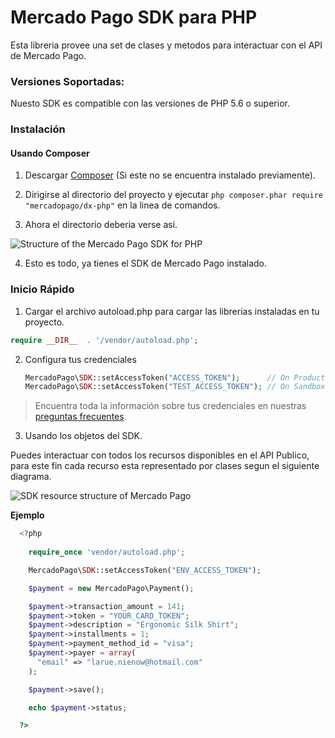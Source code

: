 # Mercado Pago SDK para PHP

Esta libreria provee una set de clases y metodos para interactuar con el API de Mercado Pago.

### Versiones Soportadas:

Nuesto SDK es compatible con las versiones de PHP 5.6 o superior.

### Instalación 

#### Usando Composer

1) Descargar [Composer](https://getcomposer.org/download/) (Si este no se encuentra instalado previamente).

2) Dirigirse al directorio del proyecto y ejecutar `php composer.phar require "mercadopago/dx-php"` en la linea de comandos.

3) Ahora el directorio deberia verse asi.

![Structure of the Mercado Pago SDK for PHP](https://user-images.githubusercontent.com/864790/34394635-44f7745a-eb39-11e7-981d-77cf759cf05f.png)

4) Esto es todo, ya tienes el SDK de Mercado Pago instalado.

### Inicio Rápido

1) Cargar el archivo autoload.php para cargar las librerias instaladas en tu proyecto.

  ```php
  require __DIR__  . '/vendor/autoload.php';
  ```

2) Configura tus credenciales
  
    ```php
    MercadoPago\SDK::setAccessToken("ACCESS_TOKEN");      // On Production
    MercadoPago\SDK::setAccessToken("TEST_ACCESS_TOKEN"); // On Sandbox
    ```

> Encuentra toda la información sobre tus credenciales en nuestras [preguntas frecuentes](https://www.mercadopago.com.ar/developers/es/guides/faqs/credentials/). 

3) Usando los objetos del SDK.

  Puedes interactuar con todos los recursos disponibles en el API Publico, para este fin cada recurso esta representado por clases segun el siguiente diagrama.
  
  ![SDK resource structure of Mercado Pago](https://user-images.githubusercontent.com/864790/34393059-9acad058-eb2e-11e7-9987-494eaf19d109.png)
  
  **Ejemplo**
  
```php
  <?php
  
    require_once 'vendor/autoload.php';

    MercadoPago\SDK::setAccessToken("ENV_ACCESS_TOKEN");

    $payment = new MercadoPago\Payment();

    $payment->transaction_amount = 141;
    $payment->token = "YOUR_CARD_TOKEN";
    $payment->description = "Ergonomic Silk Shirt";
    $payment->installments = 1;
    $payment->payment_method_id = "visa";
    $payment->payer = array(
      "email" => "larue.nienow@hotmail.com"
    );

    $payment->save();

    echo $payment->status;

  ?>
```

